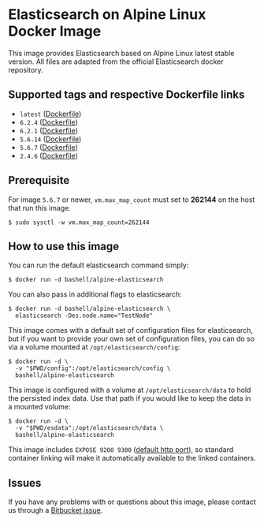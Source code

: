 Elasticsearch on Alpine Linux Docker Image
==========================================

This image provides Elasticsearch based on Alpine Linux latest stable
version.  All files are adapted from the official Elasticsearch docker
repository.

Supported tags and respective Dockerfile links
----------------------------------------------

-   `latest` ([Dockerfile](https://bitbucket.org/bashell-com/alpine-elasticsearch/src/tip/Dockerfile?fileviewer=file-view-default))
-   `6.2.4` ([Dockerfile](https://bitbucket.org/bashell-com/alpine-elasticsearch/src/6.2.4/Dockerfile?fileviewer=file-view-default))
-   `6.2.1` ([Dockerfile](https://bitbucket.org/bashell-com/alpine-elasticsearch/src/6.2.1/Dockerfile?fileviewer=file-view-default))
-   `5.6.14` ([Dockerfile](https://bitbucket.org/bashell-com/alpine-elasticsearch/src/5.6.14/Dockerfile?fileviewer=file-view-default))
-   `5.6.7` ([Dockerfile](https://bitbucket.org/bashell-com/alpine-elasticsearch/src/5.6.7/Dockerfile?fileviewer=file-view-default))
-   `2.4.6` ([Dockerfile](https://bitbucket.org/bashell-com/alpine-elasticsearch/src/2.4.6/Dockerfile?fileviewer=file-view-default))

Prerequisite
------------

For image `5.6.7` or newer, `vm.max_map_count` must set to
**262144** on the host that run this image.

    $ sudo sysctl -w vm.max_map_count=262144

How to use this image
---------------------

You can run the default elasticsearch command simply:

    $ docker run -d bashell/alpine-elasticsearch

You can also pass in additional flags to elasticsearch:

    $ docker run -d bashell/alpine-elasticsearch \
      elasticsearch -Des.node.name="TestNode"

This image comes with a default set of configuration files for elasticsearch,
but if you want to provide your own set of configuration files, you can do so
via a volume mounted at `/opt/elasticsearch/config`:

    $ docker run -d \
      -v "$PWD/config":/opt/elasticsearch/config \
      bashell/alpine-elasticsearch

This image is configured with a volume at `/opt/elasticsearch/data` to hold the
persisted index data. Use that path if you would like to keep the data in a
mounted volume:

    $ docker run -d \
      -v "$PWD/esdata":/opt/elasticsearch/data \
      bashell/alpine-elasticsearch

This image includes `EXPOSE 9200 9300`
([default http port](https://www.elastic.co/guide/en/elasticsearch/reference/current/modules-http.html)),
so standard container linking will make it automatically available to the
linked containers.

Issues
------

If you have any problems with or questions about this image, please contact us
through a [Bitbucket issue](https://bitbucket.org/bashell-com/alpine-elasticsearch/issues).

